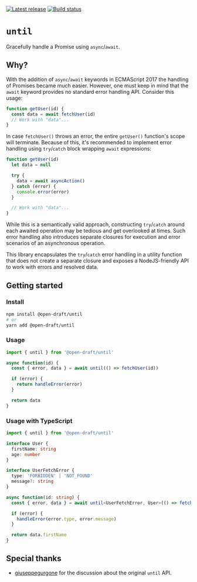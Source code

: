 [![Latest release](https://img.shields.io/npm/v/@open-draft/until.svg)](https://www.npmjs.com/package/@open-draft/until)
[![Build status](https://circleci.com/gh/open-draft/until.svg?style=shield)](https://circleci.com/gh/open-draft/until)

# `until`

Gracefully handle a Promise using `async`/`await`.

## Why?

With the addition of `async`/`await` keywords in ECMAScript 2017 the handling of Promises became much easier. However, one must keep in mind that the `await` keyword provides no standard error handling API. Consider this usage:

```js
function getUser(id) {
  const data = await fetchUser(id)
  // Work with "data"...
}
```

In case `fetchUser()` throws an error, the entire `getUser()` function's scope will terminate. Because of this, it's recommended to implement error handling using `try`/`catch` block wrapping `await` expressions:

```js
function getUser(id)
  let data = null

  try {
    data = await asyncAction()
  } catch (error) {
    console.error(error)
  }

  // Work with "data"...
}
```

While this is a semantically valid approach, constructing `try`/`catch` around each awaited operation may be tedious and get overlooked at times. Such error handling also introduces separate closures for execution and error scenarios of an asynchronous operation.

This library encapsulates the `try`/`catch` error handling in a utility function that does not create a separate closure and exposes a NodeJS-friendly API to work with errors and resolved data.

## Getting started

### Install

```bash
npm install @open-draft/until
# or
yarn add @open-draft/until
```

### Usage

```js
import { until } from '@open-draft/until'

async function(id) {
  const { error, data } = await until(() => fetchUser(id))

  if (error) {
    return handleError(error)
  }

  return data
}
```

### Usage with TypeScript

```ts
import { until } from '@open-draft/until'

interface User {
  firstName: string
  age: number
}

interface UserFetchError {
  type: 'FORBIDDEN' | 'NOT_FOUND'
  message?: string
}

async function(id: string) {
  const { error, data } = await until<UserFetchError, User>(() => fetchUser(id))

  if (error) {
    handleError(error.type, error.message)
  }

  return data.firstName
}
```

## Special thanks

- [giuseppegurgone](https://twitter.com/giuseppegurgone) for the discussion about the original `until` API.
